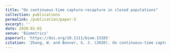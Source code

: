 ```yaml
---
title: "On continuous-time capture-recapture in closed populations"
collection: publications
permalink: /publication/paper-3
excerpt: ''
date: 2020-01-01
venue: 'Biometrics'
paperurl: 'https://doi.org/10.1111/biom.13185'
citation: 'Zhang, W. and Bonner, S. J. (2020). On continuous-time capture-recapture in closed populations. <i>Biometrics<i>, 76(3), 1028 – 1033.'
---
```

